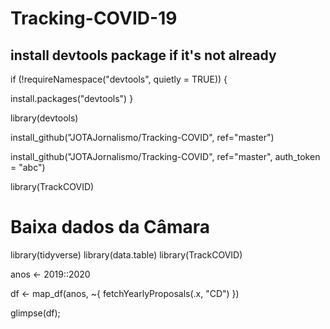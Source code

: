 # Tracking-COVID-19


## install devtools package if it's not already
if (!requireNamespace("devtools", quietly = TRUE)) {
	
  install.packages("devtools")
}

library(devtools)


install_github("JOTAJornalismo/Tracking-COVID", ref="master")

install_github("JOTAJornalismo/Tracking-COVID", ref="master", auth_token = "abc")

library(TrackCOVID)




# Baixa dados da Câmara
library(tidyverse)
library(data.table)
library(TrackCOVID)


anos <- 2019::2020


df <- map_df(anos, ~{
                           fetchYearlyProposals(.x, "CD")
                           })

glimpse(df);